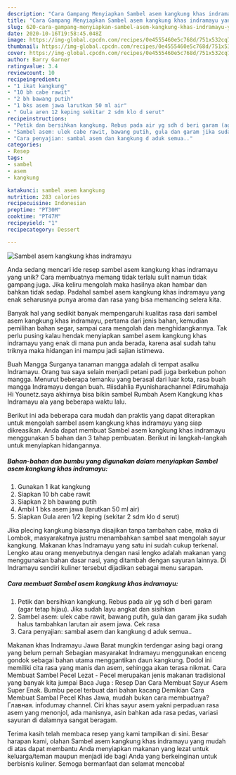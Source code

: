 ```yaml
---
description: "Cara Gampang Menyiapkan Sambel asem kangkung khas indramayu yang Sempurna"
title: "Cara Gampang Menyiapkan Sambel asem kangkung khas indramayu yang Sempurna"
slug: 620-cara-gampang-menyiapkan-sambel-asem-kangkung-khas-indramayu-yang-sempurna
date: 2020-10-16T19:58:45.048Z
image: https://img-global.cpcdn.com/recipes/0e4555460e5c768d/751x532cq70/sambel-asem-kangkung-khas-indramayu-foto-resep-utama.jpg
thumbnail: https://img-global.cpcdn.com/recipes/0e4555460e5c768d/751x532cq70/sambel-asem-kangkung-khas-indramayu-foto-resep-utama.jpg
cover: https://img-global.cpcdn.com/recipes/0e4555460e5c768d/751x532cq70/sambel-asem-kangkung-khas-indramayu-foto-resep-utama.jpg
author: Barry Garner
ratingvalue: 3.4
reviewcount: 10
recipeingredient:
- "1 ikat kangkung"
- "10 bh cabe rawit"
- "2 bh bawang putih"
- "1 bks asem jawa larutkan 50 ml air"
- " Gula aren 12 keping sekitar 2 sdm klo d serut"
recipeinstructions:
- "Petik dan bersihkan kangkung. Rebus pada air yg sdh d beri garam (agar tetap hijau). Jika sudah layu angkat dan sisihkan"
- "Sambel asem: ulek cabe rawit, bawang putih, gula dan garam jika sudah halus tambahkan larutan air asem jawa. Cek rasa"
- "Cara penyajian: sambal asem dan kangkung d aduk semua.."
categories:
- Resep
tags:
- sambel
- asem
- kangkung

katakunci: sambel asem kangkung 
nutrition: 283 calories
recipecuisine: Indonesian
preptime: "PT30M"
cooktime: "PT47M"
recipeyield: "1"
recipecategory: Dessert

---
```



![Sambel asem kangkung khas indramayu](https://img-global.cpcdn.com/recipes/0e4555460e5c768d/751x532cq70/sambel-asem-kangkung-khas-indramayu-foto-resep-utama.jpg)

Anda sedang mencari ide resep sambel asem kangkung khas indramayu yang unik? Cara membuatnya memang tidak terlalu sulit namun tidak gampang juga. Jika keliru mengolah maka hasilnya akan hambar dan bahkan tidak sedap. Padahal sambel asem kangkung khas indramayu yang enak seharusnya punya aroma dan rasa yang bisa memancing selera kita.

Banyak hal yang sedikit banyak mempengaruhi kualitas rasa dari sambel asem kangkung khas indramayu, pertama dari jenis bahan, kemudian pemilihan bahan segar, sampai cara mengolah dan menghidangkannya. Tak perlu pusing kalau hendak menyiapkan sambel asem kangkung khas indramayu yang enak di mana pun anda berada, karena asal sudah tahu triknya maka hidangan ini mampu jadi sajian istimewa.

Buah Mangga Surganya tanaman mangga adalah di tempat asalku Indramayu. Orang tua saya selain menjadi petani padi juga berkebun pohon mangga. Menurut beberapa temanku yang berasal dari luar kota, rasa buah mangga Indramayu dengan buah. #iisdahlia #yunisharachannel #dirumahaja Hi Younetz.saya akhirnya bisa bikin sambel Rumbah Asem Kangkung khas Indramayu ala yang beberapa waktu lalu.


Berikut ini ada beberapa cara mudah dan praktis yang dapat diterapkan untuk mengolah sambel asem kangkung khas indramayu yang siap dikreasikan. Anda dapat membuat Sambel asem kangkung khas indramayu menggunakan 5 bahan dan 3 tahap pembuatan. Berikut ini langkah-langkah untuk menyiapkan hidangannya.

<!--inarticleads1-->

##### Bahan-bahan dan bumbu yang digunakan dalam menyiapkan Sambel asem kangkung khas indramayu:

1. Gunakan 1 ikat kangkung
1. Siapkan 10 bh cabe rawit
1. Siapkan 2 bh bawang putih
1. Ambil 1 bks asem jawa (larutkan 50 ml air)
1. Siapkan  Gula aren 1/2 keping (sekitar 2 sdm klo d serut)


Jika plecing kangkung biasanya disajikan tanpa tambahan cabe, maka di Lombok, masyarakatnya justru menambahkan sambel saat mengolah sayur kangkung. Makanan khas Indramayu yang satu ini sudah cukup terkenal. Lengko atau orang menyebutnya dengan nasi lengko adalah makanan yang menggunakan bahan dasar nasi, yang ditambah dengan sayuran lainnya. Di Indramayu sendiri kuliner tersebut dijadikan sebagai menu sarapan. 

<!--inarticleads2-->

##### Cara membuat Sambel asem kangkung khas indramayu:

1. Petik dan bersihkan kangkung. Rebus pada air yg sdh d beri garam (agar tetap hijau). Jika sudah layu angkat dan sisihkan
1. Sambel asem: ulek cabe rawit, bawang putih, gula dan garam jika sudah halus tambahkan larutan air asem jawa. Cek rasa
1. Cara penyajian: sambal asem dan kangkung d aduk semua..


Makanan khas Indramayu Jawa Barat mungkin terdengar asing bagi orang yang belum pernah Sebagian masyarakat Indramayu menggunakan enceng gondok sebagai bahan utama menggantikan daun kangkung. Dodol ini memiliki cita rasa yang manis dan asem, sehingga akan terasa nikmat. Cara Membuat Sambel Pecel Lezat - Pecel merupakan jenis makanan tradisional yang banyak kita jumpai Baca Juga : Resep Dan Cara Membuat Sayur Asem Super Enak. Bumbu pecel terbuat dari bahan kacang Demikian Cara Membuat Sambal Pecel Khas Jawa, mudah bukan cara membuatnya? Главная. infodumay channel. Ciri khas sayur asem yakni perpaduan rasa asem yang menonjol, ada manisnya, asin bahkan ada rasa pedas, variasi sayuran di dalamnya sangat beragam. 

Terima kasih telah membaca resep yang kami tampilkan di sini. Besar harapan kami, olahan Sambel asem kangkung khas indramayu yang mudah di atas dapat membantu Anda menyiapkan makanan yang lezat untuk keluarga/teman maupun menjadi ide bagi Anda yang berkeinginan untuk berbisnis kuliner. Semoga bermanfaat dan selamat mencoba!
